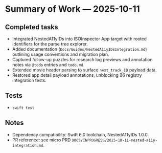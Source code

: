 # Summary of Work — 2025-10-11

## Completed tasks

- Integrated NestedA11yIDs into ISOInspector App target with rooted identifiers for the parse tree explorer.
- Added documentation (`Docs/Guides/NestedA11yIDsIntegration.md`) outlining usage conventions and migration plan.
- Captured follow-up puzzles for research log previews and annotation notes via `@todo` entries and `todo.md`.
- Extended movie header parsing to surface `next_track_ID` payload data.
- Restored app detail payload annotations, unblocking B6 registry integration tests.

## Tests

- `swift test`

## Notes

- Dependency compatibility: Swift 6.0 toolchain, NestedA11yIDs 1.0.0.
- PR reference: see micro PRD `DOCS/INPROGRESS/2025-10-11-nested-a11y-integration.md`.
